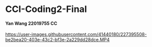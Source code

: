 # CCI-Coding2-Final

#### Yan Wang 22019755 CC

https://user-images.githubusercontent.com/41440180/227395508-be2bea20-403e-43c2-bf3e-2a229dd28dce.MP4

### 

